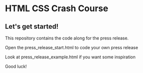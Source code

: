 # HTML CSS Crash Course

## Let's get started!

This repository contains the code along for the press release.

Open the press_release_start.html to code your own press release

Look at press_release_example.html if you want some inspiration

Good luck!
